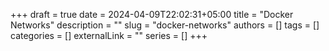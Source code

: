 +++ 
draft = true
date = 2024-04-09T22:02:31+05:00
title = "Docker Networks"
description = ""
slug = "docker-networks"
authors = []
tags = []
categories = []
externalLink = ""
series = []
+++

